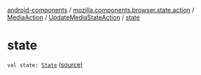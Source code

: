 [android-components](../../../index.md) / [mozilla.components.browser.state.action](../../index.md) / [MediaAction](../index.md) / [UpdateMediaStateAction](index.md) / [state](./state.md)

# state

`val state: `[`State`](../../../mozilla.components.concept.engine.media/-media/-state/index.md) [(source)](https://github.com/mozilla-mobile/android-components/blob/master/components/browser/state/src/main/java/mozilla/components/browser/state/action/BrowserAction.kt#L640)